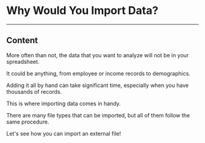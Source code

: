﻿---
author: Stefan-Stojanovic

type: normal

category: how to

---

# Why Would You Import Data?

---
## Content

More often than not, the data that you want to analyze will not be in your spreadsheet.

It could be anything, from employee or income records to demographics.

Adding it all by hand can take significant time, especially when you have thousands of records. 

This is where importing data comes in handy.

There are many file types that can be imported, but all of them follow the same procedure.

Let's see how you can import an external file!
